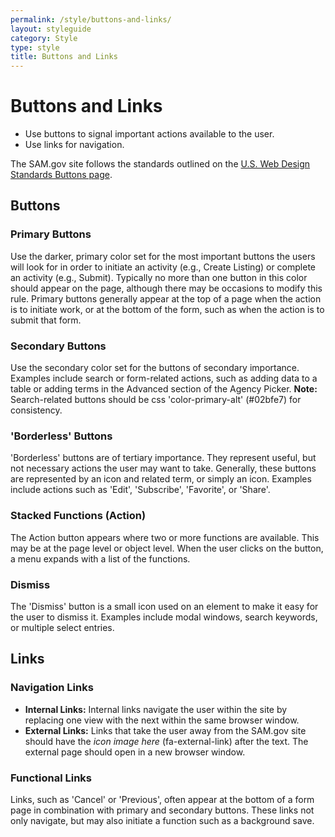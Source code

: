 ```yaml
---
permalink: /style/buttons-and-links/
layout: styleguide
category: Style
type: style
title: Buttons and Links
---
```


# Buttons and Links

- Use buttons to signal important actions available to the user.
- Use links for navigation.   

The SAM.gov site follows the standards outlined on the [U.S. Web Design Standards Buttons page](https://standards.usa.gov/components/buttons/).

## Buttons

### Primary Buttons

Use the darker, primary color set for the most important buttons the users will look for in order to initiate an activity (e.g., Create Listing) or complete an activity (e.g., Submit).  Typically no more than one button in this color should appear on the page, although there may be occasions to modify this rule. Primary buttons generally appear at the top of a page when the action is to initiate work, or at the bottom of the form, such as when the action is to submit that form.

### Secondary Buttons

Use the secondary color set for the buttons of secondary importance. Examples include search or form-related actions, such as adding data to a table or adding terms in the Advanced section of the Agency Picker.
**Note:** Search-related buttons should be css 'color-primary-alt' (#02bfe7) for consistency.

### 'Borderless' Buttons

'Borderless' buttons are of tertiary importance. They represent useful, but not necessary actions the user may want to take.
Generally, these buttons are represented by an icon and related term, or simply an icon. Examples include actions such as 'Edit', 'Subscribe', 'Favorite', or 'Share'.

### Stacked Functions (Action)

The Action button appears where two or more functions are available. This may be at the page level or object level. When the user clicks on the button, a menu expands with a list of the functions.  

### Dismiss
The 'Dismiss' button is a small icon used on an element to make it easy for the user to dismiss it. Examples include modal windows, search keywords, or multiple select entries.

## Links

### Navigation Links
- **Internal Links:** Internal links navigate the user within the site by replacing one view with the next within the same browser window.
- **External Links:** Links that take the user away from the SAM.gov site should have the _icon image here_ (fa-external-link) after the text. The external page should open in a new browser window.

### Functional Links
Links, such as 'Cancel' or 'Previous', often appear at the bottom of a form page in combination with primary and secondary buttons. These links not only navigate, but may also initiate a function such as a background save.
